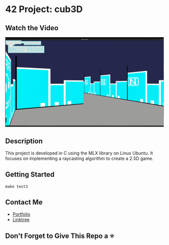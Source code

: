 # 42 Project: cub3D

## Watch the Video
[![Watch the video](aa.png)](https://andreianghi.ddns.net/Assets/img/progetti/1725.webm)

## Description
This project is developed in C using the MLX library on Linux Ubuntu.
It focuses on implementing a raycasting algorithm to create a 2.5D game.

## Getting Started
```
make test3
```

## Contact Me
- [Portfolio](https://andreianghi.ddns.net)
- [Linktree](https://socialandreianghi.ddns.net)

## Don't Forget to Give This Repo a ⭐

